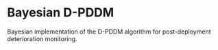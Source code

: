 # Bayesian D-PDDM

Bayesian implementation of the D-PDDM algorithm for post-deployment deterioration monitoring.


